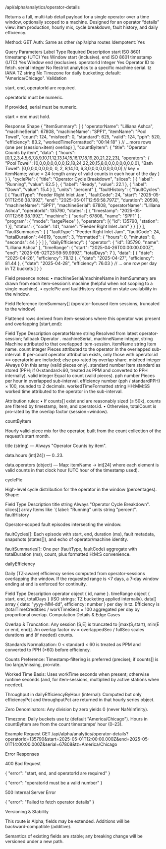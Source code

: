 /api/alpha/analytics/operator-details

Returns a full, multi‑tab detail payload for a single operator over a time window, optionally scoped to a machine. Designed for an operator “details” view: item production, hourly mix, cycle breakdown, fault history, and daily efficiency.

Method: GET
Auth: Same as other /api/alpha routes
Idempotent: Yes

Query Parameters
Label	Type	Required	Description
start	ISO 8601 timestamp (UTC)	Yes	Window start (inclusive).
end	ISO 8601 timestamp (UTC)	Yes	Window end (exclusive).
operatorId	Integer	Yes	Operator ID to fetch.
serial	Integer	No	Restrict analytics to a specific machine serial.
tz	IANA TZ string	No	Timezone for daily bucketing; default: "America/Chicago".
Validation

start, end, operatorId are required.

operatorId must be numeric.

If provided, serial must be numeric.

start < end must hold.

Response Shape
{
  "itemSummary": [
    {
      "operatorName": "Lilliana Ashca",
      "machineSerial": 67808,
      "machineName": "SPF1",
      "itemName": "Pool Towel",
      "count": 124,
      "misfeed": 0,
      "standard": 625,
      "valid": 124,
      "pph": 520,
      "efficiency": 83.2,
      "workedTimeFormatted": "00:14:18"
    }
    // ...more rows (one per (session×item) overlap)
  ],
  "countByItem": {
    "title": "Operator Counts by item",
    "data": {
      "hours": [0,1,2,3,4,5,6,7,8,9,10,11,12,13,14,15,16,17,18,19,20,21,22,23],
      "operators": {
        "Pool Towel":  [0,0,0,0,0,0,0,0,12,18,24,22,20,15,8,0,0,0,0,0,0,0,0,0],
        "Bath Towel":  [0,0,0,0,0,0,0,0, 0, 2, 8,14,10, 6,3,0,0,0,0,0,0,0,0,0]
        // key = itemName; value = 24-length array of valid counts in each hour of the day
      }
    }
  },
  "cyclePie": {
    "title": "Operator Cycle Breakdown",
    "slices": [
      { "label": "Running", "value": 62.5 },
      { "label": "Ready",   "value": 22.1 },
      { "label": "Down",    "value": 15.4 }
    ],
    "units": "percent"
  },
  "faultHistory": {
    "faultCycles": [
      {
        "faultType": "Feeder Right Inlet Jam",
        "faultCode": 24,
        "start": "2025-05-01T12:56:38.199Z",
        "end": "2025-05-01T12:56:58.797Z",
        "duration": 20598,
        "machineName": "SPF1",
        "machineSerial": 67808,
        "operatorName": "Lilliana Ashca",
        "operatorId": 135790,
        "states": [
          {
            "timestamp": "2025-05-01T12:56:38.199Z",
            "machine": { "serial": 67808, "name": "SPF1" },
            "program": { "mode": "largePiece" },
            "operators": [{ "id": 135790, "station": 1 }],
            "status": { "code": 141, "name": "Feeder Right Inlet Jam" }
          }
        ]
      }
    ],
    "faultSummaries": [
      {
        "faultType": "Feeder Right Inlet Jam",
        "faultCode": 24,
        "totalDuration": 44619,
        "count": 3,
        "formatted": { "hours": 0, "minutes": 0, "seconds": 44 }
      }
    ]
  },
  "dailyEfficiency": {
    "operator": { "id": 135790, "name": "Lilliana Ashca" },
    "timeRange": {
      "start": "2025-04-26T00:00:00.000Z",
      "end": "2025-05-02T23:59:59.999Z",
      "totalDays": 7
    },
    "data": [
      { "date": "2025-04-26", "efficiency": 78.12 },
      { "date": "2025-04-27", "efficiency": 81.44 },
      { "date": "2025-04-28", "efficiency": 76.03 }
      // ... one row per day in TZ buckets
    ]
  }
}


Field presence notes:
• machineSerial/machineName in itemSummary are drawn from each item-session’s machine (helpful when not scoping to a single machine).
• cyclePie and faultHistory depend on state availability in the window.

Field Reference
itemSummary[] (operator‑focused item sessions, truncated to the window)

Flattened rows derived from item-sessions where this operator was present and overlapping [start,end):

Field	Type	Description
operatorName	string	Resolved from latest operator-session; fallback Operator <operatorId>.
machineSerial, machineName	integer, string	Machine attributed to that overlapped item-session.
itemName	string	Item name.
count	integer	Pieces attributed to the operator in the overlapped sub-interval. If per-count operator attribution exists, only those with operator.id == operatorId are included; else pro‑rated by overlap share.
misfeed	integer	Always 0 in this array (valid pieces only).
standard	number	Item standard as stored (PPH; if 0<standard<60, treated as PPM and converted to PPH internally).
valid	integer	Equal to count (valid pieces).
pph	number	Pieces per hour in overlapped sub-interval.
efficiency	number	(pph / standardPPH) × 100, rounded to 2 decimals.
workedTimeFormatted	string	HH:MM:SS worked time attributed to the operator in the sub-interval.

Attribution rules:
• If counts[] exist and are reasonably sized (≤ 50k), counts are filtered by timestamp, item, and operator.id.
• Otherwise, totalCount is pro‑rated by the overlap factor (session∩window).

countByItem

Hourly valid-piece mix for the operator, built from the count collection of the request’s start month.

title (string) — Always "Operator Counts by item".

data.hours (int[24]) — 0..23.

data.operators (object) — Map: itemName -> int[24] where each element is valid counts in that clock hour (UTC hour of the timestamp used).

cyclePie

High-level cycle distribution for the operator in the window (percentages).
Shape:

Field	Type	Description
title	string	Always "Operator Cycle Breakdown".
slices[]	array	Items like `{ label: "Running"
units	string	"percent".
faultHistory

Operator‑scoped fault episodes intersecting the window.

faultCycles[]: Each episode with start, end, duration (ms), fault metadata, snapshots (states[]), and echo of operator/machine identity.

faultSummaries[]: One per (faultType, faultCode) aggregate with totalDuration (ms), count, plus formatted H:M:S convenience.

dailyEfficiency

Daily (TZ‑aware) efficiency series computed from operator‑sessions overlapping the window. If the requested range is <7 days, a 7‑day window ending at end is enforced for continuity.

Field	Type	Description
operator	object	{ id, name }.
timeRange	object	{ start, end, totalDays } (ISO strings; TZ bucketing applied internally).
data[]	array	{ date: "yyyy-MM-dd", efficiency: number } per day in tz. Efficiency is (totalTimeCreditSec / workTimeSec) × 100 aggregated per day by proportional overlap.
Computation Details & Edge Cases

Overlap & Truncation: Any session [S,E] is truncated to [max(S,start), min(E or end, end)]. An overlap factor ov = overlappedSec / fullSec scales durations and (if needed) counts.

Standards Normalization: 0 < standard < 60 is treated as PPM and converted to PPH (×60) before efficiency.

Counts Preference: Timestamp‑filtering is preferred (precise); if counts[] is too large/missing, pro‑rate.

Worked Time Basis: Uses workTime seconds when present; otherwise runtime seconds (and, for item‑sessions, multiplied by active stations when needed).

Throughput in dailyEfficiencyByHour (internal): Computed but only efficiencyPct and throughputPct are returned in that hourly series object.

Zero Denominators: Any division by zero yields 0 (never NaN/Infinity).

Timezone: Daily buckets use tz (default "America/Chicago"). Hours in countByItem are from the count timestamps’ hour (0–23).

Example Request
GET /api/alpha/analytics/operator-details?operatorId=135790&start=2025-05-01T12:00:00.000Z&end=2025-05-01T14:00:00.000Z&serial=67808&tz=America/Chicago

Error Responses

400 Bad Request

{ "error": "start, end, and operatorId are required" }

{ "error": "operatorId must be a valid number" }


500 Internal Server Error

{ "error": "Failed to fetch operator details" }

Versioning & Stability

This route is Alpha; fields may be extended. Additions will be backward‑compatible (additive).

Semantics of existing fields are stable; any breaking change will be versioned under a new path.